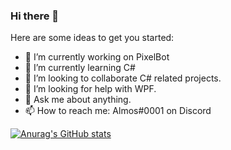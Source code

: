 ### Hi there 👋


Here are some ideas to get you started:

- 🔭 I’m currently working on PixelBot
- 🌱 I’m currently learning C#
- 👯 I’m looking to collaborate C# related projects.
- 🤔 I’m looking for help with WPF.
- 💬 Ask me about anything.
- 📫 How to reach me: Almos#0001 on Discord


[![Anurag's GitHub stats](https://github-readme-stats.vercel.app/api?username=almosyt&count_private=true&theme=radical)](https://github.com/anuraghazra/github-readme-stats)
